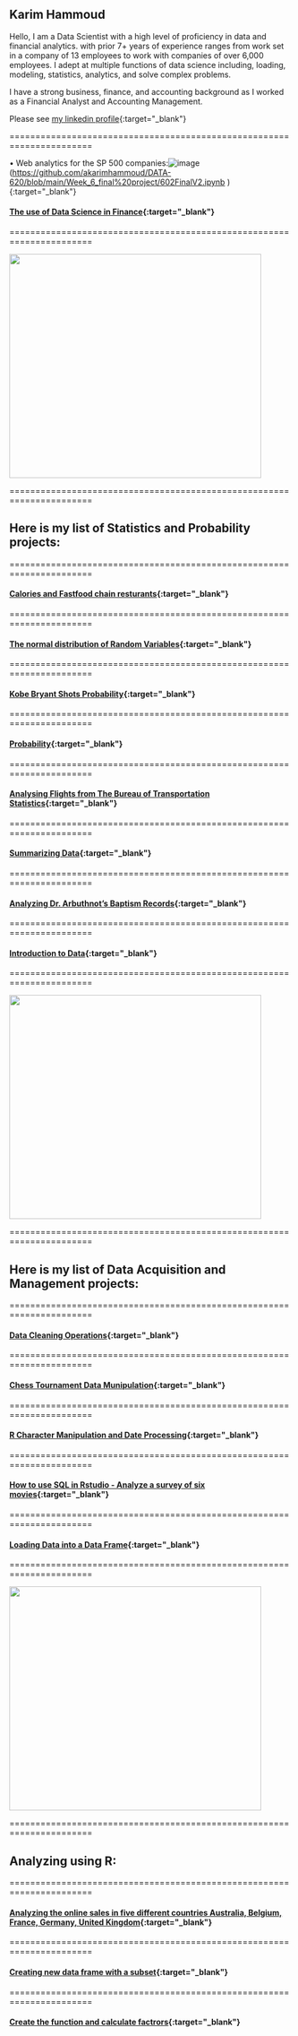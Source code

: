 ## Karim Hammoud
Hello, I am a Data Scientist with a high level of proficiency in data and financial analytics. with prior 7+ years of experience ranges from work set in a company of 13 employees to work with companies of over 6,000 employees. I adept at multiple functions of data science including, loading, modeling, statistics, analytics, and solve complex problems.

I have a strong business, finance, and accounting background as I worked as a Financial Analyst and Accounting Management.

Please see [my linkedin profile](https://www.linkedin.com/in/karimhamoud/){:target="_blank"}

======================================================================


•	Web analytics for the SP 500 companies:![image](https://user-images.githubusercontent.com/68577624/137418510-f2a697e4-9909-4b73-aa3d-eb2ebd20fa88.png)
 (https://github.com/akarimhammoud/DATA-620/blob/main/Week_6_final%20project/602FinalV2.ipynb
){:target="_blank"}













#### [The use of Data Science in Finance](https://rpubs.com/karim7mod/664921){:target="_blank"}


======================================================================

<img src="images/Image1.jpg" width="450" height="400" >

======================================================================


## Here is my list of Statistics and Probability projects:

======================================================================


#### [Calories and Fastfood chain resturants](https://rpubs.com/karim7mod/665772){:target="_blank"}


======================================================================


#### [The normal distribution of Random Variables](https://rpubs.com/karim7mod/666286){:target="_blank"}


======================================================================


#### [Kobe Bryant Shots Probability](https://rpubs.com/karim7mod/659991){:target="_blank"}


======================================================================


#### [Probability](https://rpubs.com/karim7mod/660168){:target="_blank"}


======================================================================


#### [Analysing Flights from The Bureau of Transportation Statistics](https://rpubs.com/karim7mod/656751){:target="_blank"}


======================================================================


#### [Summarizing Data](https://rpubs.com/karim7mod/659738){:target="_blank"}


======================================================================


#### [Analyzing Dr. Arbuthnot’s Baptism Records](https://rpubs.com/karim7mod/654382){:target="_blank"}


======================================================================


#### [Introduction to Data](https://rpubs.com/karim7mod/653815){:target="_blank"}


======================================================================

<img src="images/Image2.jpg" width="450" height="400" >

======================================================================


## Here is my list of Data Acquisition and Management projects:


======================================================================


#### [Data Cleaning Operations](https://rpubs.com/karim7mod/666335){:target="_blank"}


======================================================================


#### [Chess Tournament Data Munipulation](https://rpubs.com/karim7mod/662977){:target="_blank"}


======================================================================


#### [R Character Manipulation and Date Processing](https://rpubs.com/karim7mod/659719){:target="_blank"}


======================================================================


#### [How to use SQL in Rstudio - Analyze a survey of six movies](https://rpubs.com/karim7mod/658836){:target="_blank"}


======================================================================


#### [Loading Data into a Data Frame](https://rpubs.com/karim7mod/653816){:target="_blank"}


======================================================================


<img src="images/Image3.png" width="450" height="400" >

======================================================================

## Analyzing using R:

======================================================================


#### [Analyzing the online sales in five different countries Australia, Belgium, France, Germany, United Kingdom](https://rpubs.com/karim7mod/643107){:target="_blank"}


======================================================================


#### [Creating new data frame with a subset](https://rpubs.com/karim7mod/641568){:target="_blank"}


======================================================================


#### [Create the function and calculate factrors](https://rpubs.com/karim7mod/639344){:target="_blank"}
